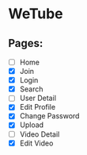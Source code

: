 # WeTube

## Pages:

-   [ ] Home
-   [x] Join
-   [x] Login
-   [x] Search
-   [ ] User Detail
-   [x] Edit Profile
-   [x] Change Password
-   [x] Upload
-   [ ] Video Detail
-   [x] Edit Video
